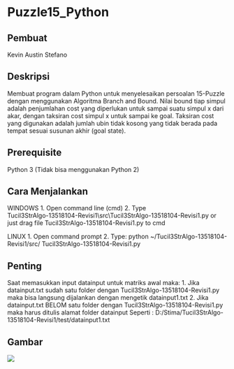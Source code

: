 # Puzzle15_Python

## Pembuat 
Kevin Austin Stefano

## Deskripsi
Membuat program dalam Python untuk menyelesaikan persoalan 15-Puzzle dengan
menggunakan Algoritma Branch and Bound. Nilai bound tiap simpul adalah 
penjumlahan cost yang diperlukan untuk sampai suatu simpul x dari akar,
dengan taksiran cost simpul x untuk sampai ke goal. Taksiran cost yang digunakan adalah
jumlah ubin tidak kosong yang tidak berada pada tempat sesuai susunan akhir (goal state).

## Prerequisite
Python 3 (Tidak bisa menggunakan Python 2)

## Cara Menjalankan
WINDOWS
     1. Open command line (cmd)
     2. Type  
        Tucil3StrAlgo-13518104-Revisi1\src\Tucil3StrAlgo-13518104-Revisi1.py
        or just drag file Tucil3StrAlgo-13518104-Revisi1.py to cmd

LINUX
     1. Open command prompt
     2. Type: python ~/Tucil3StrAlgo-13518104-Revisi1/src/ 
        Tucil3StrAlgo-13518104-Revisi1.py

## Penting
Saat memasukkan input datainput untuk matriks awal maka:
      1. Jika datainput.txt sudah satu folder dengan 
         Tucil3StrAlgo-13518104-Revisi1.py maka bisa langsung dijalankan dengan mengetik datainput1.txt
      2. Jika datainput.txt BELOM satu folder dengan 
         Tucil3StrAlgo-13518104-Revisi1.py maka harus ditulis alamat folder 
         datainput
         Seperti : D:/Stima/Tucil3StrAlgo-13518104-Revisi1/test/datainput1.txt

## Gambar
<img src="https://upload.wikimedia.org/wikipedia/commons/thumb/f/ff/15-puzzle_magical.svg/220px-15-puzzle_magical.svg.png">
